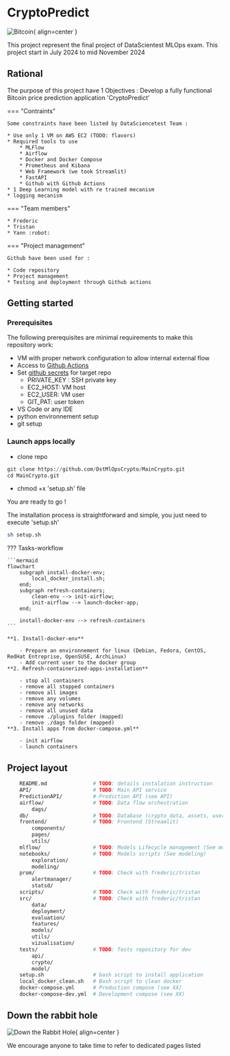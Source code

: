 # CryptoPredict
![Bitcoin](https://upload.wikimedia.org/wikipedia/commons/5/5a/Bitcoin_Crypto_Sustainability.jpg){ align=center }

This project represent the final project of DataScientest MLOps exam.
This project start in July 2024 to mid November 2024

## Rational 

The purpose of this project have 1 Objectives : Develop a fully functional Bitcoin price prediction application 'CryptoPredict'


=== "Contraints"

    Some constraints have been listed by DataSciencetest Team :

    * Use only 1 VM on AWS EC2 (TODO: flavors)
    * Required tools to use
        * MLFlow
        * Airflow
        * Docker and Docker Compose
        * Prometheus and Kibana
        * Web Framework (we took Streamlit)
        * FastAPI
        * Github with Github Actions
    * 1 Deep Learning model with re trained mecanism
    * logging mecanism

=== "Team members"

    * Frederic
    * Tristan
    * Yann :robot:

=== "Project management"

    Github have been used for : 

    * Code repository
    * Project management
    * Testing and deployment through Github actions


## Getting started

### Prerequisites

The following prerequisites are minimal requirements to make this repository work:

- VM with proper network configuration to allow internal external flow
- Access to [Github Actions](https://github.com/features/actions)
- Set [github secrets](https://docs.github.com/en/actions/security-for-github-actions/security-guides/using-secrets-in-github-actions) for target repo
    - PRIVATE_KEY : SSH private key
    - EC2_HOST: VM host
    - EC2_USER: VM user
    - GIT_PAT: user token
- VS Code or any IDE
- python environnement setup
- git setup

### Launch apps locally

- clone repo

```python
git clone https://github.com/DstMlOpsCrypto/MainCrypto.git
cd MainCrypto.git
```

- chmod +x 'setup.sh' file

You are ready to go !

The installation process is straightforward and simple, you just need to execute 'setup.sh'

```bash
sh setup.sh
```

??? Tasks-workflow

    ```mermaid
    flowchart
        subgraph install-docker-env;
            local_docker_install.sh;
        end;
        subgraph refresh-containers;
            clean-env --> init-airflow;
            init-airflow --> launch-docker-app;
        end;

        install-docker-env --> refresh-containers
    ```

    **1. Install-docker-env**

        - Prepare an environnement for linux (Debian, Fedora, CentOS, RedHat Entreprise, OpenSUSE, ArchLinux)
        - Add current user to the docker group
    **2. Refresh-containerized-apps-installation**

        - stop all containers
        - remove all stopped containers
        - remove all images
        - remove any volumes
        - remove any networks
        - remove all unused data
        - remove ./plugins folder (mapped)
        - remove ./dags folder (mapped)
    **3. Install apps from docker-compose.yml**

        - init airflow
        - launch containers


## Project layout

```bash
    README.md               # TODO: details instalation instruction 
    API/                    # TODO: Main API service
    PredictionAPI/          # Prediction API (see API)
    airflow/                # TODO: Data flow orchestration
        dags/
    db/                     # TODO: Database (crypto data, assets, users)
    frontend/               # TODO: Frontend (Streamlit)
        components/
        pages/
        utils/
    mlflow/                 # TODO: Models Lifecycle management (See modeling)
    notebooks/              # TODO: Models scripts (See modeling)
        exploration/
        modeling/
    prom/                   # TODO: Check with frederic/tristan
        alertmanager/
        statsd/
    scripts/                # TODO: Check with frederic/tristan 
    src/                    # TODO: Check with frederic/tristan 
        data/
        deployment/
        evaluation/
        features/
        models/
        utils/
        vizualisation/
    tests/                  # TODO: Tests repository for dev 
        api/
        crypto/
        model/
    setup.sh                # bash script to install application
    local_docker_clean.sh   # Bash script to clean docker
    docker-compose.yml      # Production compose (see XX)
    docker-compose-dev.yml  # Development compose (see XX)
```

## Down the rabbit hole
![Down the Rabbit Hole](https://insatpress.tn/wp-content/uploads/2018/08/down-the-rabbit-hole-1.jpg){ align=center }

We encourage anyone to take time to refer to dedicated pages listed 

